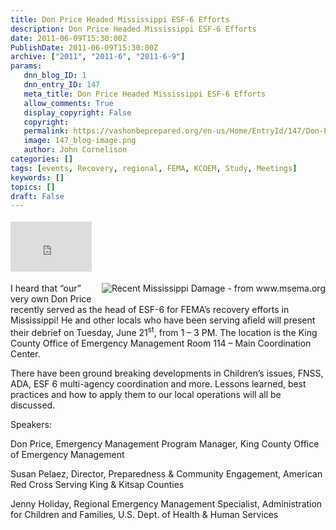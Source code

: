 ```yaml
---
title: Don Price Headed Mississippi ESF-6 Efforts
description: Don Price Headed Mississippi ESF-6 Efforts
date: 2011-06-09T15:30:00Z
PublishDate: 2011-06-09T15:30:00Z
archive: ["2011", "2011-6", "2011-6-9"]
params:
   dnn_blog_ID: 1
   dnn_entry_ID: 147
   meta_title: Don Price Headed Mississippi ESF-6 Efforts
   allow_comments: True
   display_copyright: False
   copyright: 
   permalink: https://vashonbeprepared.org/en-us/Home/EntryId/147/Don-Price-Headed-Mississippi-ESF-6-Efforts
   image: 147_blog-image.png
   author: John Cornelison
categories: []
tags: [events, Recovery, regional, FEMA, KCOEM, Study, Meetings]
keywords: []
topics: []
draft: False
---
```


<div class="wlWriterHeaderFooter" style="padding-bottom: 4px; margin: 0px; padding-left: 0px; padding-right: 0px; float: none; padding-top: 4px"><iframe src="http://www.facebook.com/widgets/like.php?href=http://vashoneoc.org/Blogs/VashonPreparedness/tabid/164/EntryId/147/Don-Price-Headed-Mississippi-ESF-6-Efforts.aspx" frameborder="0" scrolling="no" style="border-bottom: medium none; border-left: medium none; width: 130px; height: 80px; border-top: medium none; border-right: medium none"></iframe></div>
<p><a href="http://www.msema.org/images/flood12-large.jpg"><img title="Recent Mississippi Damage - from www.msema.org" border="0" alt="Recent Mississippi Damage - from www.msema.org" align="right" style="margin: 0px 0px 5px 5px; display: inline; float: right" src="http://www.msema.org/feature/images/flood12-small.jpg" /></a>I heard that “our” very own Don Price recently served as the head of ESF-6 for FEMA’s recovery efforts in Mississippi! He and other locals who have been serving afield will present their debrief on Tuesday, June 21<sup>st</sup>, from 1 – 3 PM. The location is the King County Office of Emergency Management Room 114 – Main Coordination Center.</p>
<p>There have been ground breaking developments in Children’s issues, FNSS, ADA, ESF 6 multi-agency coordination and more. Lessons learned, best practices and how to apply them to our local operations will all be discussed.</p>
<p>Speakers:</p>
<p>Don Price, Emergency Management Program Manager, King County Office of Emergency Management</p>
<p>Susan Pelaez, Director, Preparedness &amp; Community Engagement, American Red Cross Serving King &amp; Kitsap Counties</p>
<p>Jenny Holiday, Regional Emergency Management Specialist, Administration for Children and Families, U.S. Dept. of Health &amp; Human Services</p>
